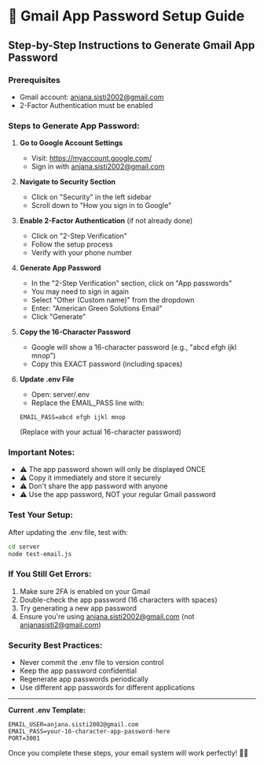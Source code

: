 # 🔐 Gmail App Password Setup Guide

## Step-by-Step Instructions to Generate Gmail App Password

### Prerequisites
- Gmail account: anjana.sisti2002@gmail.com
- 2-Factor Authentication must be enabled

### Steps to Generate App Password:

1. **Go to Google Account Settings**
   - Visit: https://myaccount.google.com/
   - Sign in with anjana.sisti2002@gmail.com

2. **Navigate to Security Section**
   - Click on "Security" in the left sidebar
   - Scroll down to "How you sign in to Google"

3. **Enable 2-Factor Authentication** (if not already done)
   - Click on "2-Step Verification"
   - Follow the setup process
   - Verify with your phone number

4. **Generate App Password**
   - In the "2-Step Verification" section, click on "App passwords"
   - You may need to sign in again
   - Select "Other (Custom name)" from the dropdown
   - Enter: "American Green Solutions Email"
   - Click "Generate"

5. **Copy the 16-Character Password**
   - Google will show a 16-character password (e.g., "abcd efgh ijkl mnop")
   - Copy this EXACT password (including spaces)

6. **Update .env File**
   - Open: server/.env
   - Replace the EMAIL_PASS line with:
   ```
   EMAIL_PASS=abcd efgh ijkl mnop
   ```
   (Replace with your actual 16-character password)

### Important Notes:
- ⚠️ The app password shown will only be displayed ONCE
- ⚠️ Copy it immediately and store it securely
- ⚠️ Don't share the app password with anyone
- ⚠️ Use the app password, NOT your regular Gmail password

### Test Your Setup:
After updating the .env file, test with:
```bash
cd server
node test-email.js
```

### If You Still Get Errors:
1. Make sure 2FA is enabled on your Gmail
2. Double-check the app password (16 characters with spaces)
3. Try generating a new app password
4. Ensure you're using anjana.sisti2002@gmail.com (not anjanasisti2@gmail.com)

### Security Best Practices:
- Never commit the .env file to version control
- Keep the app password confidential
- Regenerate app passwords periodically
- Use different app passwords for different applications

---

**Current .env Template:**
```
EMAIL_USER=anjana.sisti2002@gmail.com
EMAIL_PASS=your-16-character-app-password-here
PORT=3001
```

Once you complete these steps, your email system will work perfectly! 📧✅